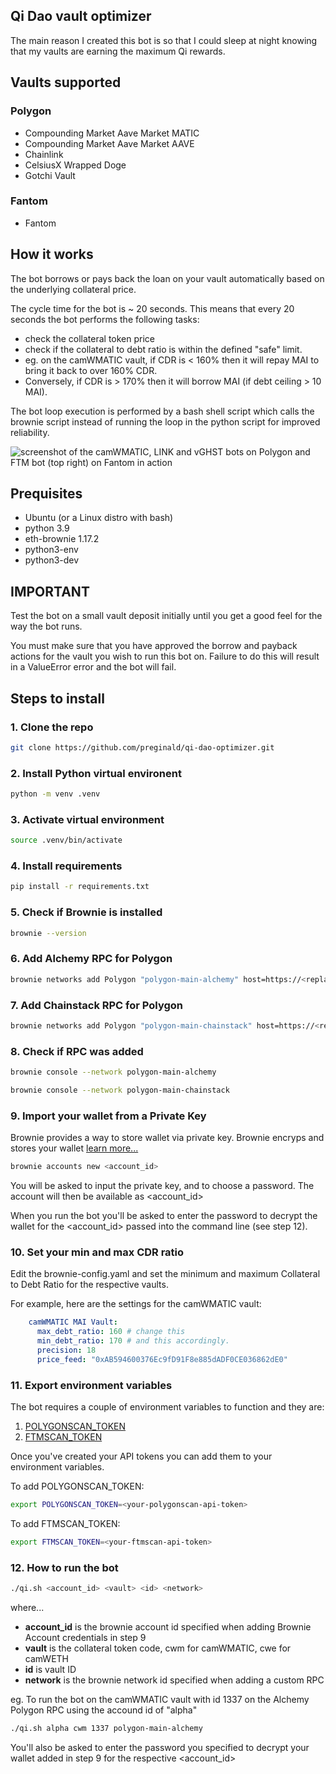 ## Qi Dao vault optimizer

The main reason I created this bot is so that I could sleep at night knowing that my vaults are earning the maximum Qi rewards.

## Vaults supported

### Polygon

* Compounding Market Aave Market MATIC
* Compounding Market Aave Market AAVE
* Chainlink
* CelsiusX Wrapped Doge
* Gotchi Vault 

### Fantom

* Fantom


## How it works ##

The bot borrows or pays back the loan on your vault automatically based on the underlying collateral price.

The cycle time for the bot is ~ 20 seconds. This means that every 20 seconds the bot performs the following tasks:

* check the collateral token price
* check if the collateral to debt ratio is within the defined "safe" limit.
* eg. on the camWMATIC vault, if CDR is < 160% then it will repay MAI to bring it back to over 160% CDR. 
* Conversely, if CDR is > 170% then it will borrow MAI (if debt ceiling > 10 MAI). 

The bot loop execution is performed by a bash shell script which calls the brownie script instead of running the loop in the python script for improved reliability.

![screenshot of the camWMATIC, LINK and vGHST bots on Polygon and FTM bot (top right) on Fantom in action](https://i.ibb.co/QpJQry1/Qi-Dao-optimizer-bot-now-on-Fantom.png)


## Prequisites

* Ubuntu (or a Linux distro with bash)
* python 3.9
* eth-brownie 1.17.2
* python3-env
* python3-dev 


## IMPORTANT ##
Test the bot on a small vault deposit initially until you get a good feel for the way the bot runs.

You must make sure that you have approved the borrow and payback actions for the vault you wish to run this bot on. Failure to do this will result in a ValueError error and the bot will fail. 


## Steps to install

### 1. Clone the repo

```bash 
git clone https://github.com/preginald/qi-dao-optimizer.git
```

### 2. Install Python virtual environent

```bash 
python -m venv .venv
```

### 3. Activate virtual environment
```bash
source .venv/bin/activate
```

### 4. Install requirements
```bash
pip install -r requirements.txt
```

### 5. Check if Brownie is installed
```bash
brownie --version
```

### 6. Add Alchemy RPC for Polygon
```bash
brownie networks add Polygon "polygon-main-alchemy" host=https://<replace-with-your-credentials> chainid=137 name="Mainnet (Alchemy)" explorer=https://api.polygonscan.com/api
```

### 7. Add Chainstack RPC for Polygon
```bash
brownie networks add Polygon "polygon-main-chainstack" host=https://<replace-with-your-credentials> chainid=137 name="Mainnet (Chainstack)" explorer=https://api.polygonscan.com/api
```

### 8. Check if RPC was added

```bash
brownie console --network polygon-main-alchemy
```

```bash
brownie console --network polygon-main-chainstack
```

### 9. Import your wallet from a Private Key

Brownie provides a way to store wallet via private key. Brownie encryps and stores your wallet [learn more...](https://eth-brownie.readthedocs.io/en/stable/account-management.html#importing-from-a-private-key)

```bash
brownie accounts new <account_id>
```
You will be asked to input the private key, and to choose a password. The account will then be available as <account_id>

When you run the bot you'll be asked to enter the password to decrypt the wallet for the <account_id> passed into the command line (see step 12).

### 10. Set your min and max CDR ratio

Edit the brownie-config.yaml and set the minimum and maximum Collateral to Debt Ratio for the respective vaults.

For example, here are the settings for the camWMATIC vault:
```yaml
    camWMATIC MAI Vault: 
      max_debt_ratio: 160 # change this
      min_debt_ratio: 170 # and this accordingly.
      precision: 18
      price_feed: "0xAB594600376Ec9fD91F8e885dADF0CE036862dE0"
```

### 11. Export environment variables

The bot requires a couple of environment variables to function and they are:

1. [POLYGONSCAN_TOKEN](https://polygonscan.com/apis "Polygonscan API documentation")
2. [FTMSCAN_TOKEN](https://ftmscan.com/apis "FTMscan API documentation")

Once you've created your API tokens you can add them to your environment variables.

To add POLYGONSCAN_TOKEN:
```bash
export POLYGONSCAN_TOKEN=<your-polygonscan-api-token>
```

To add FTMSCAN_TOKEN:
```bash
export FTMSCAN_TOKEN=<your-ftmscan-api-token>
```

### 12. How to run the bot

```bash
./qi.sh <account_id> <vault> <id> <network>
```

where...

* **account_id** is the brownie account id specified when adding Brownie Account credentials in step 9
* **vault** is the collateral token code, cwm for camWMATIC, cwe for camWETH
* **id** is vault ID
* **network** is the brownie network id specified when adding a custom RPC

eg. To run the bot on the camWMATIC vault with id 1337 on the Alchemy Polygon RPC using the accound id of "alpha"

```bash
./qi.sh alpha cwm 1337 polygon-main-alchemy
```

You'll also be asked to enter the password you specified to decrypt your wallet added in step 9 for the respective <account_id>